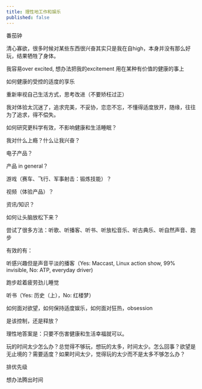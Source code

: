 ```yaml
---
title: 理性地工作和娱乐
published: false
---
```

番茄钟

清心寡欲，很多时候对某些东西很兴奋其实只是我在自high，本身并没有那么好玩，结果牺牲了身体。

我容易over excited, 想办法把我的excitement 用在某种有价值的健康的事上

如何健康的受控的适度的享乐

重新审视自己生活方式，思考改进（不要矫枉过正）

我对体验太沉迷了，追求完美，不妥协，恋恋不忘，不懂得适度放开，随缘，往往为了追求，得不偿失。

如何研究更科学有效，不影响健康和生活睡眠？

我对什么上瘾？什么让我兴奋？

电子产品？

产品 in general？

游戏（赛车、飞行、军事射击：锻炼技能）？

视频（体验产品）？

资讯/知识？

如何让头脑放松下来？

尝试了很多方法：听歌、听播客、听书、听放松音乐、听古典乐、听自然声音、跑步

有效的有：

听感兴趣但是声音平淡的播客（Yes: Maccast, Linux action show, 99% invisible, No: ATP, everyday driver)

跑步趁着疲劳劲儿睡觉

听书（Yes: 历史（上），No: 红楼梦）

如何面对欲望，如何保持适度娱乐，如何面对狂热，obsession

是该控制，还是释放？

理性地答案是：只要不伤害健康和生活幸福就可以。

玩的时间太少怎么办？总觉得不够玩，想玩的太多，时间太少。怎么回事？欲望是无止境的？需要适度？如果时间太少，觉得玩的太少而不是太多不够怎么办？

排优先级

想办法腾出时间
